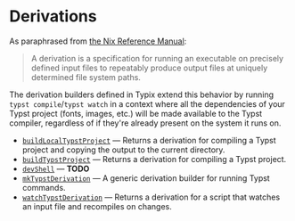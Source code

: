 # Derivations

As paraphrased from [the Nix Reference Manual][nix-ref-derivations]:

> A derivation is a specification for running an executable on precisely defined
> input files to repeatably produce output files at uniquely determined file
> system paths.

The derivation builders defined in Typix extend this behavior by running
`typst compile`/`typst watch` in a context where all the dependencies of your
Typst project (fonts, images, etc.) will be made available to the Typst
compiler, regardless of if they're already present on the system it runs on.

- [`buildLocalTypstProject`](derivations/build-local-typst-project.md) — Returns
  a derivation for compiling a Typst project and copying the output to the
  current directory.
- [`buildTypstProject`](derivations/build-typst-project.md) — Returns a
  derivation for compiling a Typst project.
- [`devShell`](derivations/dev-shell.md) — **TODO**
- [`mkTypstDerivation`](derivations/mk-typst-derivation.md) — A generic
  derivation builder for running Typst commands.
- [`watchTypstDerivation`](derivations/watch-typst-project.md) — Returns a
  derivation for a script that watches an input file and recompiles on changes.

[nix-ref-derivations]: https://nixos.org/manual/nix/stable/language/derivations.html
